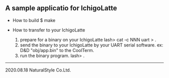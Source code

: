 A sample applicatio for IchigoLatte
---

* How to build
    $ make

* How to transfer to your IchigoLatte
    1. prepare for a binary on your IchigoLatte
        lash> cat -c NNN uart > .
    2. send the binary to your IchigoLatte by your UART serial software.
        ex: D&D "obj/app.bin" to the CoolTerm.
    3. run the binary program.
        lash> .



---
2020.08.18
NaturalStyle Co.Ltd.
